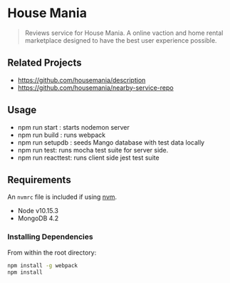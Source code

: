 # House Mania

> Reviews service for House Mania. A online vaction and home rental marketplace designed to have the best user experience possible.
 

## Related Projects

  - https://github.com/housemania/description
  - https://github.com/housemania/nearby-service-repo
 

## Usage

- npm run start : starts nodemon server
- npm run build : runs webpack
- npm run setupdb : seeds Mango database with test data locally
- npm run test: runs mocha test suite for server side.
- npm run reacttest: runs client side jest test suite

## Requirements

An `nvmrc` file is included if using [nvm](https://github.com/creationix/nvm).

- Node v10.15.3
- MongoDB 4.2


### Installing Dependencies

From within the root directory:

```sh
npm install -g webpack
npm install
```

